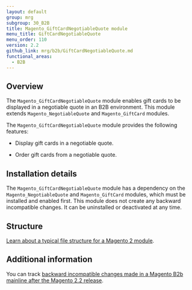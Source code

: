 ```yaml
---
layout: default
group: mrg
subgroup: 30_B2B
title: Magento_GiftCardNegotiableQuote module
menu_title: GiftCardNegotiableQuote
menu_order: 110
version: 2.2
github_link: mrg/b2b/GiftCardNegotiableQuote.md
functional_areas:
  - B2B
---
```


## Overview

The `Magento_GiftCardNegotiableQuote` module enables gift cards to be displayed in a negotiable quote in an B2B environment. This module extends `Magento_NegotiableQuote` and `Magento_GiftCard` modules.

The `Magento_GiftCardNegotiableQuote` module provides the following features:

* Display gift cards in a negotiable quote.

* Order gift cards from a negotiable quote.

## Installation details

The `Magento_GiftCardNegotiableQuote` module has a dependency on the `Magento_NegotiableQuote` and `Magento_GiftCard` modules, which must be installed and enabled first. This module does not create any backward incompatible changes. It can be uninstalled or deactivated at any time.

## Structure

[Learn about a typical file structure for a Magento 2 module]({{page.baseurl}}/extension-dev-guide/build/module-file-structure.html).

## Additional information

You can track [backward incompatible changes made in a Magento B2b mainline after the Magento 2.2 release]({{page.baseurl}}/release-notes/changes/b2b_changes.html).
